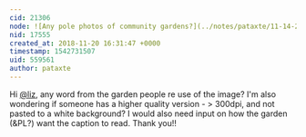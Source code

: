 ```yaml
---
cid: 21306
node: ![Any pole photos of community gardens?](../notes/pataxte/11-14-2018/any-pole-photos-of-community-gardens)
nid: 17555
created_at: 2018-11-20 16:31:47 +0000
timestamp: 1542731507
uid: 559561
author: pataxte
---
```


Hi [@liz](/profile/liz), any word from the garden people re use of the image? I'm also wondering if someone has a higher quality version - > 300dpi, and not pasted to a white background? I would also need input on how the garden (&PL?) want the caption to read.
Thank you!!